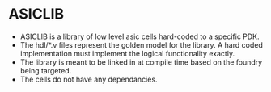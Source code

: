 ASICLIB
=====================================

* ASICLIB is a library of low level asic cells hard-coded to a specific PDK.
* The hdl/*.v files represent the golden model for the library. A hard coded implementation must implement the logical functionality exactly.
* The library is meant to be linked in at compile time based on the foundry being targeted.
* The cells do not have any dependancies.
